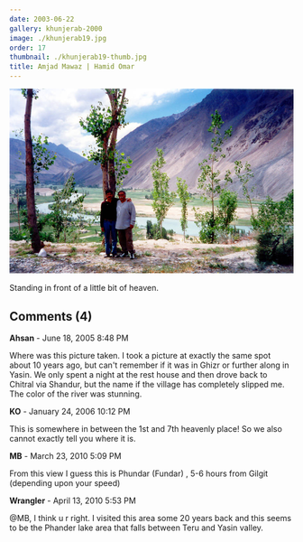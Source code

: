 ```yaml
---
date: 2003-06-22
gallery: khunjerab-2000
image: ./khunjerab19.jpg
order: 17
thumbnail: ./khunjerab19-thumb.jpg
title: Amjad Mawaz | Hamid Omar
---
```


![Amjad Mawaz | Hamid Omar](./khunjerab19.jpg)

Standing in front of a little bit of heaven.

<div id="comments">

## Comments (4)

<div id="comment">

**Ahsan** - June 18, 2005  8:48 PM

Where was this picture taken. I took a picture at exactly the same spot about 10 years ago, but can't remember if it was in Ghizr or further along in Yasin. We only spent a night at the rest house and then drove back to Chitral via Shandur, but the name if the village has completely slipped me. The color of the river was stunning.

</div>

<div id="comment">

**KO** - January 24, 2006 10:12 PM

This is somewhere in between the 1st and 7th heavenly place! So we also cannot exactly tell you where it is.

</div>

<div id="comment">

**MB** - March 23, 2010  5:09 PM

From this view I guess this is Phundar (Fundar) , 5-6 hours from Gilgit (depending upon your speed)

</div>

<div id="comment">

**Wrangler** - April 13, 2010  5:53 PM

@MB, I think u r right. I visited this area some 20 years back and this seems to be the Phander lake area that falls between Teru and Yasin valley.

</div>

</div>
